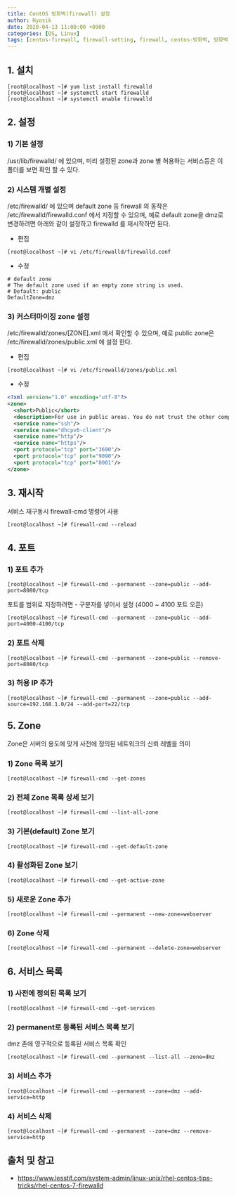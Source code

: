 ```yaml
---
title: CentOS 방화벽(firewall) 설정
author: Hyosik
date: 2020-04-13 11:00:00 +0900
categories: [OS, Linux]
tags: [centos-firewall, firewall-setting, firewall, centos-방화벽, 방화벽-설정]
---
```


## 1. 설치

```shell
[root@localhost ~]# yum list install firewalld
[root@localhost ~]# systemctl start firewalld
[root@localhost ~]# systemctl enable firewalld
```

## 2. 설정

### 1) 기본 설정
/usr/lib/firewalld/ 에 있으며, 미리 설정된 zone과 zone 별 허용하는 서비스등은 이 폴더를 보면 확인 할 수 있다.

### 2) 시스템 개별 설정
/etc/firewalld/ 에 있으며 default zone 등 firewall 의 동작은 /etc/firewalld/firewalld.conf 에서 지정할 수 있으며, 예로 default zone을 dmz로 변경하려면 아래와 같이 설정하고 firewalld 를 재시작하면 된다.

* 편집

```shell
[root@localhost ~]# vi /etc/firewalld/firewalld.conf
```

* 수정

```text
# default zone
# The default zone used if an empty zone string is used.
# Default: public
DefaultZone=dmz
```

### 3)  커스터마이징 zone 설정
/etc/firewalld/zones/[ZONE].xml 에서 확인할 수 있으며, 예로 public zone은 /etc/firewalld/zones/public.xml 에 설정 한다.

* 편집

```shell
[root@localhost ~]# vi /etc/firewalld/zones/public.xml
```

* 수정

```xml
<?xml version="1.0" encoding="utf-8"?>
<zone>
  <short>Public</short>
  <description>For use in public areas. You do not trust the other computers on networks to not harm your computer. Only selected incoming connections are accepted.</description>
  <service name="ssh"/>
  <service name="dhcpv6-client"/>
  <service name="http"/>
  <service name="https"/>
  <port protocol="tcp" port="3690"/>
  <port protocol="tcp" port="9090"/>
  <port protocol="tcp" port="8001"/>
</zone>
```

## 3. 재시작
서비스 재구동시 firewall-cmd 명령어 사용

```shell
[root@localhost ~]# firewall-cmd --reload
```

## 4. 포트

### 1) 포트 추가

```shell
[root@localhost ~]# firewall-cmd --permanent --zone=public --add-port=8080/tcp
```

포트를 범위로 지정하려면 - 구분자를 넣어서 설정 (4000 ~ 4100 포트 오픈)

```shell
[root@localhost ~]# firewall-cmd --permanent --zone=public --add-port=4000-4100/tcp
```

### 2) 포트 삭제

```shell
[root@localhost ~]# firewall-cmd --permanent --zone=public --remove-port=8080/tcp
```

### 3) 허용 IP 추가

```shell
[root@localhost ~]# firewall-cmd --permanent --zone=public --add-source=192.168.1.0/24 --add-port=22/tcp
```

## 5. Zone
Zone은 서버의 용도에 맞게 사전에 정의된 네트워크의 신뢰 레벨을 의미

### 1) Zone 목록 보기

```shell
[root@localhost ~]# firewall-cmd --get-zones
```

### 2) 전체 Zone 목록 상세 보기

```shell
[root@localhost ~]# firewall-cmd --list-all-zone
```

### 3) 기본(default) Zone 보기

```shell
[root@localhost ~]# firewall-cmd --get-default-zone
```

### 4) 활성화된 Zone 보기

```shell
[root@localhost ~]# firewall-cmd --get-active-zone
```

### 5) 새로운 Zone 추가

```shell
[root@localhost ~]# firewall-cmd --permanent --new-zone=webserver
```

### 6) Zone 삭제

```shell
[root@localhost ~]# firewall-cmd --permanent --delete-zone=webserver
```

## 6. 서비스 목록

### 1) 사전에 정의된 목록 보기

```shell
[root@localhost ~]# firewall-cmd --get-services
```

### 2) permanent로 등록된 서비스 목록 보기
dmz 존에 영구적으로 등록된 서비스 목록 확인

```shell
[root@localhost ~]# firewall-cmd --permanent --list-all --zone=dmz
```

### 3) 서비스 추가

```shell
[root@localhost ~]# firewall-cmd --permanent --zone=dmz --add-service=http
```

### 4) 서비스 삭제

```shell
[root@localhost ~]# firewall-cmd --permanent --zone=dmz --remove-service=http
```

## 출처 및 참고
* <https://www.lesstif.com/system-admin/linux-unix/rhel-centos-tips-tricks/rhel-centos-7-firewalld>

